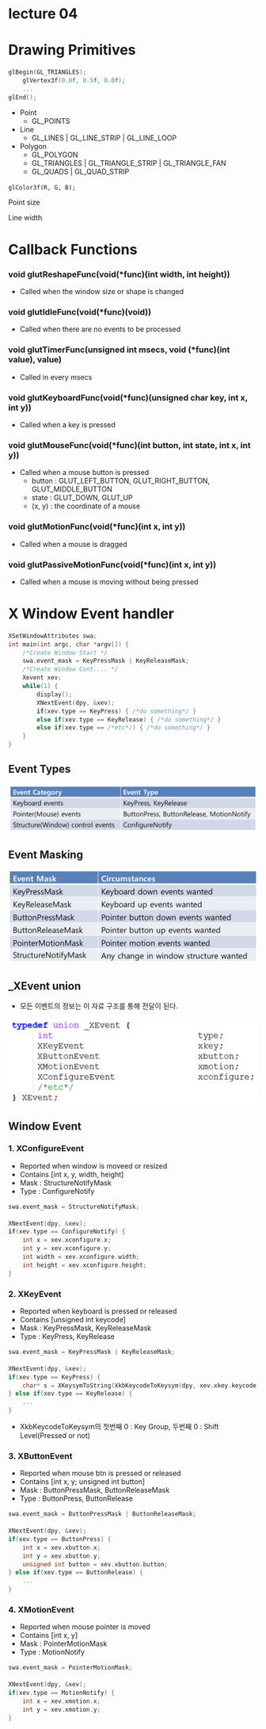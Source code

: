 
# lecture 04

# Drawing Primitives

```C++
glBegin(GL_TRIANGLES);
    glVertex3f(0.0f, 0.5f, 0.0f);
    ...
glEnd();
```

- Point
    - GL_POINTS
- Line
    - GL_LINES | GL_LINE_STRIP | GL_LINE_LOOP
- Polygon
    - GL_POLYGON
    - GL_TRIANGLES | GL_TRIANGLE_STRIP | GL_TRIANGLE_FAN
    - GL_QUADS | GL_QUAD_STRIP

`glColor3f(R, G, B);`

Point size

Line width

# Callback Functions
### void glutReshapeFunc(void(*func)(int width, int height))
- Called when the window size or shape is changed

### void glutIdleFunc(void(*func)(void))
- Called when there are no events to be processed

### void glutTimerFunc(unsigned int msecs, void (*func)(int value), value)
- Called in every msecs

### void glutKeyboardFunc(void(*func)(unsigned char key, int x, int y))
- Called when a key is pressed

### void glutMouseFunc(void(*func)(int button, int state, int x, int y))
- Called when a mouse button is pressed
  - button : GLUT_LEFT_BUTTON, GLUT_RIGHT_BUTTON, GLUT_MIDDLE_BUTTON
  - state : GLUT_DOWN, GLUT_UP
  - (x, y) : the coordinate of a mouse

### void glutMotionFunc(void(*func)(int x, int y))
- Called when a mouse is dragged

### void glutPassiveMotionFunc(void(*func)(int x, int y))
- Called when a mouse is moving without being pressed

# X Window Event handler

```C++
XSetWindowAttributes swa;
int main(int argc, char *argv[]) {
    /*Create Window Start */
    swa.event_mask = KeyPressMask | KeyReleaseMask;
    /*Create Window Cont.... */
    Xevent xev;
    while(1) { 
        display();
        XNextEvent(dpy, &xev);
        if(xev.type == KeyPress) { /*do something*/ }
        else if(xev.type == KeyRelease) { /*do something*/ }
        else if(xev.type == /*etc*/) { /*do something*/ }
    }
}
```

## Event Types

![](https://raw.githubusercontent.com/Noverish/KU-Interactive-Visualization/master/notes/images/image001.png)

## Event Masking

![](https://raw.githubusercontent.com/Noverish/KU-Interactive-Visualization/master/notes/images/image002.png)

## _XEvent union
- 모든 이벤트의 정보는 이 자료 구조를 통해 전달이 된다.

![](https://raw.githubusercontent.com/Noverish/KU-Interactive-Visualization/master/notes/images/image003.png)

## Window Event

### 1. XConfigureEvent
- Reported when window is moveed  or resized
- Contains [int x, y, width, height]
- Mask : StructureNotifyMask
- Type : ConfigureNotify

```C++
swa.event_mask = StructureNotifyMask;

XNextEvent(dpy, &xev);
if(xev.type == ConfigureNotify) {
    int x = xev.xconfigure.x;
    int y = xev.xconfigure.y;
    int width = xev.xconfigure.width;
    int height = xev.xconfigure.height;
}
```

### 2. XKeyEvent
- Reported when keyboard is pressed or released
- Contains [unsigned int keycode]
- Mask : KeyPressMask, KeyReleaseMask
- Type : KeyPress, KeyRelease

```C++
swa.event_mask = KeyPressMask | KeyReleaseMask;

XNextEvent(dpy, &xev);
if(xev.type == KeyPress) {
    char* s = XKeysymToString(XkbKeycodeToKeysym(dpy, xev.xkey.keycode, 0, 0));
} else if(xev.type == KeyRelease) {
    ...
}
```

- XkbKeycodeToKeysym의 첫번째 0 : Key Group, 두번째 0 : Shift Level(Pressed or not)

### 3. XButtonEvent
- Reported when mouse btn is pressed or released
- Contains [int x, y; unsigned int button]
- Mask : ButtonPressMask, ButtonReleaseMask
- Type : ButtonPress, ButtonRelease

```C++
swa.event_mask = ButtonPressMask | ButtonReleaseMask;

XNextEvent(dpy, &xev);
if(xev.type == ButtonPress) {
    int x = xev.xbutton.x;
    int y = xev.xbutton.y;
    unsigned int button = xev.xbutton.button;
} else if(xev.type == ButtonRelease) {
    ...
}
```

### 4. XMotionEvent
- Reported when mouse pointer is moved
- Contains [int x, y]
- Mask : PointerMotionMask
- Type : MotionNotify

```C++
swa.event_mask = PointerMotionMask;

XNextEvent(dpy, &xev);
if(xev.type == MotionNotify) {
    int x = xev.xmotion.x;
    int y = xev.xmotion.y;
}
```